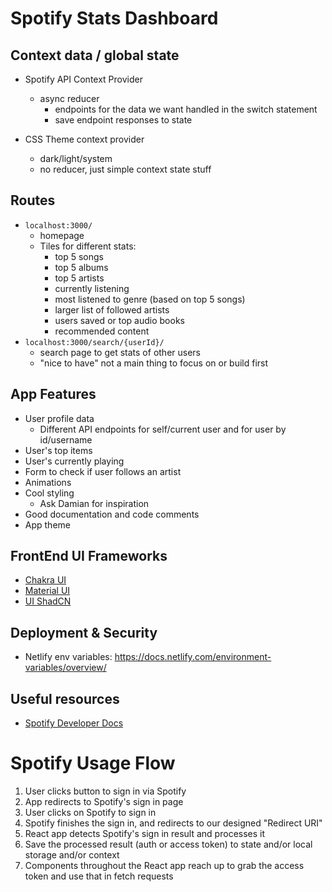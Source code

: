 # Spotify Stats Dashboard 

## Context data / global state 

- Spotify API Context Provider
	- async reducer 
		- endpoints for the data we want handled in the switch statement 
		- save endpoint responses to state 

- CSS Theme context provider 
	- dark/light/system 
	- no reducer, just simple context state stuff 

## Routes 

- `localhost:3000/`
	- homepage 
	- Tiles for different stats:
		- top 5 songs 
		- top 5 albums 
		- top 5 artists 
		- currently listening 
		- most listened to genre (based on top 5 songs)
		- larger list of followed artists 
		- users saved or top audio books 
		- recommended content 
- `localhost:3000/search/{userId}/`
	- search page to get stats of other users 
	- "nice to have" not a main thing to focus on or build first 


## App Features 

- User profile data 
	- Different API endpoints for self/current user and for user by id/username 
- User's top items 
- User's currently playing 
- Form to check if user follows an artist 
- Animations
- Cool styling 
	- Ask Damian for inspiration 
- Good documentation and code comments 
- App theme 

## FrontEnd UI Frameworks 

- [Chakra UI](https://v2.chakra-ui.com/)
- [Material UI](https://mui.com/)
- [UI ShadCN](https://ui.shadcn.com/)


## Deployment & Security

- Netlify env variables: https://docs.netlify.com/environment-variables/overview/ 

## Useful resources 

- [Spotify Developer Docs](https://developer.spotify.com/documentation/web-api)


# Spotify Usage Flow

1. User clicks button to sign in via Spotify 
2. App redirects to Spotify's sign in page 
3. User clicks on Spotify to sign in 
4. Spotify finishes the sign in, and redirects to our designed "Redirect URI"
5. React app detects Spotify's sign in result and processes it 
6. Save the processed result (auth or access token) to state and/or local storage and/or context 
7. Components throughout the React app reach up to grab the access token and use that in fetch requests 